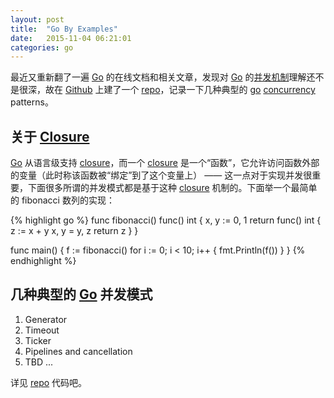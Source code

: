 ```yaml
---
layout: post
title:  "Go By Examples"
date:   2015-11-04 06:21:01
categories: go
---
```


最近又重新翻了一遍 [Go][go] 的在线文档和相关文章，发现对 [Go][go] 的[并发机制][concurrency]理解还不是很深，故在 [Github][github] 上建了一个 [repo][go-by-example]，记录一下几种典型的 [go][go] [concurrency][concurrency] patterns。

## 关于 [Closure][closure]
[Go][go] 从语言级支持 [closure][closure]，而一个 [closure][closure] 是一个“函数”，它允许访问函数外部的变量（此时称该函数被“绑定”到了这个变量上） —— 这一点对于实现并发很重要，下面很多所谓的并发模式都是基于这种 [closure][closure] 机制的。下面举一个最简单的 fibonacci 数列的实现：

{% highlight go %}
func fibonacci() func() int {
    x, y := 0, 1
    return func() int {
        z := x + y
        x, y = y, z
        return z
    }
}

func main() {
    f := fibonacci()
    for i := 0; i < 10; i++ {
        fmt.Println(f())
    }
}
{% endhighlight %}

## 几种典型的 [Go][go] 并发模式
1. Generator
2. Timeout
3. Ticker
4. Pipelines and cancellation
5. TBD ...

详见 [repo][go-by-example] 代码吧。

[go]: https://golang.org
[go-by-example]: https://github.com/xzturn/go-by-example
[github]: https://github.com
[concurrency]: https://en.wikipedia.org/wiki/Concurrency_(computer_science)
[closure]: https://en.wikipedia.org/wiki/Concurrency_(computer_science)
